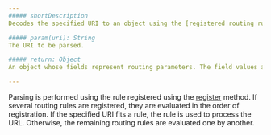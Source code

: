 ```yaml
---
##### shortDescription
Decodes the specified URI to an object using the [registered routing rules](/Documentation/17_2/Guide/SPA_Framework/Navigation_and_Routing/#Declare_a_Routing).

##### param(uri): String
The URI to be parsed.

##### return: Object
An object whose fields represent routing parameters. The field values are set to the parameter values extracted from the specified URI.

---
```

Parsing is performed using the rule registered using the [register](/api-reference/40%20SPA%20Framework/Router/3%20Methods/register(pattern_defaults_constraints).md '/Documentation/ApiReference/SPA_Framework/Router/Methods/#registerpattern_defaults_constraints') method. If several routing rules are registered, they are evaluated in the order of registration. If the specified URI fits a rule, the rule is used to process the URL. Otherwise, the remaining routing rules are evaluated one by another.
